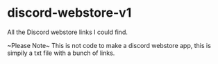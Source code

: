 # discord-webstore-v1
All the Discord webstore links I could find.

~Please Note~
This is not code to make a discord webstore app, this is simpily a txt file with a bunch of links.
